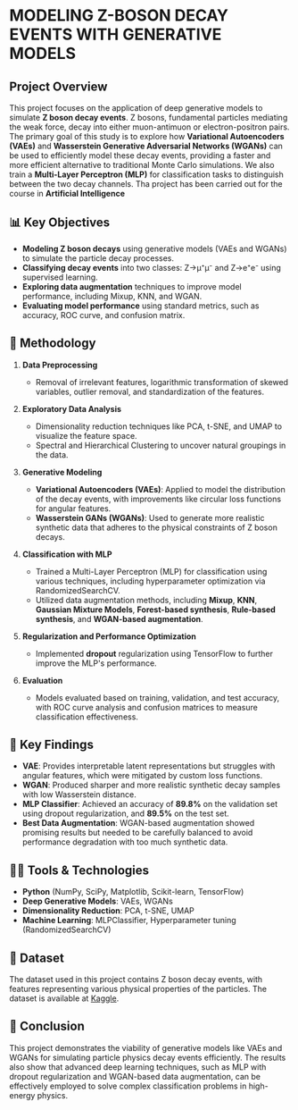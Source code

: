 # MODELING Z-BOSON DECAY EVENTS WITH GENERATIVE MODELS

## **Project Overview**

This project focuses on the application of deep generative models to simulate **Z boson decay events**. Z bosons, fundamental particles mediating the weak force, decay into either muon-antimuon or electron-positron pairs. The primary goal of this study is to explore how **Variational Autoencoders (VAEs)** and **Wasserstein Generative Adversarial Networks (WGANs)** can be used to efficiently model these decay events, providing a faster and more efficient alternative to traditional Monte Carlo simulations. We also train a **Multi-Layer Perceptron (MLP)** for classification tasks to distinguish between the two decay channels.
Tha project has been carried out for the course in **Artificial Intelligence**

## 📊 Key Objectives

- **Modeling Z boson decays** using generative models (VAEs and WGANs) to simulate the particle decay processes.
- **Classifying decay events** into two classes: Z→µ⁺µ⁻ and Z→e⁺e⁻ using supervised learning.
- **Exploring data augmentation** techniques to improve model performance, including Mixup, KNN, and WGAN.
- **Evaluating model performance** using standard metrics, such as accuracy, ROC curve, and confusion matrix.

## 📄 Methodology

1. **Data Preprocessing**
   - Removal of irrelevant features, logarithmic transformation of skewed variables, outlier removal, and standardization of the features.
   
2. **Exploratory Data Analysis**
   - Dimensionality reduction techniques like PCA, t-SNE, and UMAP to visualize the feature space.
   - Spectral and Hierarchical Clustering to uncover natural groupings in the data.

3. **Generative Modeling**
   - **Variational Autoencoders (VAEs)**: Applied to model the distribution of the decay events, with improvements like circular loss functions for angular features.
   - **Wasserstein GANs (WGANs)**: Used to generate more realistic synthetic data that adheres to the physical constraints of Z boson decays.

4. **Classification with MLP**
   - Trained a Multi-Layer Perceptron (MLP) for classification using various techniques, including hyperparameter optimization via RandomizedSearchCV.
   - Utilized data augmentation methods, including **Mixup**, **KNN**, **Gaussian Mixture Models**, **Forest-based synthesis**, **Rule-based synthesis**, and **WGAN-based augmentation**.

5. **Regularization and Performance Optimization**
   - Implemented **dropout** regularization using TensorFlow to further improve the MLP's performance.

6. **Evaluation**
   - Models evaluated based on training, validation, and test accuracy, with ROC curve analysis and confusion matrices to measure classification effectiveness.

## 🎯 Key Findings

- **VAE**: Provides interpretable latent representations but struggles with angular features, which were mitigated by custom loss functions.
- **WGAN**: Produced sharper and more realistic synthetic decay samples with low Wasserstein distance.
- **MLP Classifier**: Achieved an accuracy of **89.8%** on the validation set using dropout regularization, and **89.5%** on the test set.
- **Best Data Augmentation**: WGAN-based augmentation showed promising results but needed to be carefully balanced to avoid performance degradation with too much synthetic data.

## 🧑‍💻 Tools & Technologies

- **Python** (NumPy, SciPy, Matplotlib, Scikit-learn, TensorFlow)
- **Deep Generative Models**: VAEs, WGANs
- **Dimensionality Reduction**: PCA, t-SNE, UMAP
- **Machine Learning**: MLPClassifier, Hyperparameter tuning (RandomizedSearchCV)

## 📁 Dataset

The dataset used in this project contains Z boson decay events, with features representing various physical properties of the particles. The dataset is available at [Kaggle](https://www.kaggle.com/datasets/omidbaghchehsaraei/identification-of-two-modes-of-z-boson/data).

## 📌 Conclusion

This project demonstrates the viability of generative models like VAEs and WGANs for simulating particle physics decay events efficiently. The results also show that advanced deep learning techniques, such as MLP with dropout regularization and WGAN-based data augmentation, can be effectively employed to solve complex classification problems in high-energy physics.
